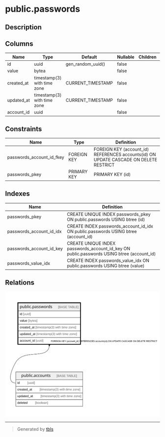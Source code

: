 # public.passwords

## Description

## Columns

| Name | Type | Default | Nullable | Children | Parents | Comment |
| ---- | ---- | ------- | -------- | -------- | ------- | ------- |
| id | uuid | gen_random_uuid() | false |  |  |  |
| value | bytea |  | false |  |  |  |
| created_at | timestamp(3) with time zone | CURRENT_TIMESTAMP | false |  |  |  |
| updated_at | timestamp(3) with time zone | CURRENT_TIMESTAMP | false |  |  |  |
| account_id | uuid |  | false |  | [public.accounts](public.accounts.md) |  |

## Constraints

| Name | Type | Definition |
| ---- | ---- | ---------- |
| passwords_account_id_fkey | FOREIGN KEY | FOREIGN KEY (account_id) REFERENCES accounts(id) ON UPDATE CASCADE ON DELETE RESTRICT |
| passwords_pkey | PRIMARY KEY | PRIMARY KEY (id) |

## Indexes

| Name | Definition |
| ---- | ---------- |
| passwords_pkey | CREATE UNIQUE INDEX passwords_pkey ON public.passwords USING btree (id) |
| passwords_account_id_idx | CREATE INDEX passwords_account_id_idx ON public.passwords USING btree (account_id) |
| passwords_account_id_key | CREATE UNIQUE INDEX passwords_account_id_key ON public.passwords USING btree (account_id) |
| passwords_value_idx | CREATE INDEX passwords_value_idx ON public.passwords USING btree (value) |

## Relations

![er](public.passwords.svg)

---

> Generated by [tbls](https://github.com/k1LoW/tbls)
